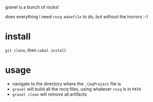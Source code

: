 gravel is a bunch of rocks!

does everything i need `rocq makefile` to do, but without the horrors :-)

# install

`git clone`, then `cabal install`

# usage

- navigate to the directory where the `_CoqProject` file is
- `gravel` will build all the rocq files, using whatever `rocq` is in `PATH`
- `gravel clean` will remove all artifacts
